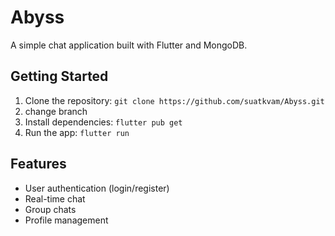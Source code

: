# Abyss
A simple chat application built with Flutter and MongoDB.

## Getting Started
1. Clone the repository: `git clone https://github.com/suatkvam/Abyss.git`
2. change branch 
3. Install dependencies: `flutter pub get`
4. Run the app: `flutter run`

## Features
- User authentication (login/register)
- Real-time chat
- Group chats
- Profile management